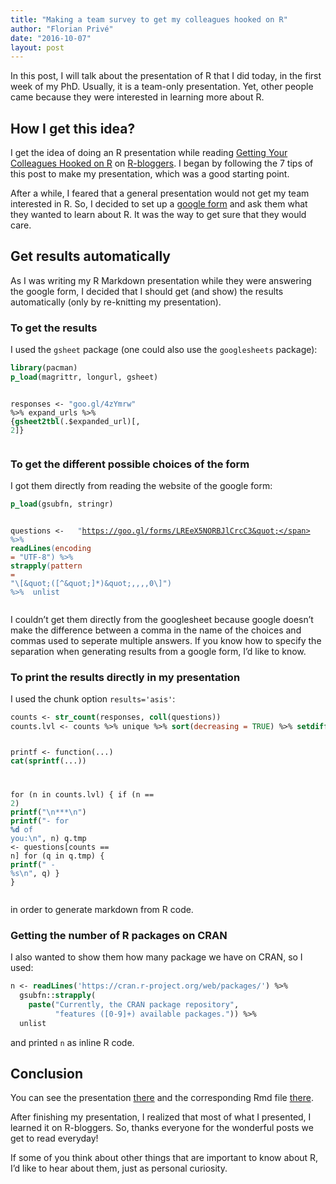 ```yaml
---
title: "Making a team survey to get my colleagues hooked on R"
author: "Florian Privé"
date: "2016-10-07"
layout: post
---
```




<section class="main-content">
<p>In this post, I will talk about the presentation of R that I did today, in the first week of my PhD. Usually, it is a team-only presentation. Yet, other people came because they were interested in learning more about R.</p>
<div id="how-i-get-this-idea" class="section level2">
<h2>How I get this idea?</h2>
<p>I get the idea of doing an R presentation while reading <a href="https://www.r-bloggers.com/getting-your-colleagues-hooked-on-r/">Getting Your Colleagues Hooked on R</a> on <a href="https://www.r-bloggers.com/">R-bloggers</a>. I began by following the 7 tips of this post to make my presentation, which was a good starting point.</p>
<p>After a while, I feared that a general presentation would not get my team interested in R. So, I decided to set up a <a href="https://goo.gl/forms/LREeX5NORBJlCrcC3">google form</a> and ask them what they wanted to learn about R. It was the way to get sure that they would care.</p>
</div>
<div id="get-results-automatically" class="section level2">
<h2>Get results automatically</h2>
<p>As I was writing my R Markdown presentation while they were answering the google form, I decided that I should get (and show) the results automatically (only by re-knitting my presentation).</p>
<div id="to-get-the-results" class="section level3">
<h3>To get the results</h3>
<p>I used the <code>gsheet</code> package (one could also use the <code>googlesheets</code> package):</p>
<div class="sourceCode"><pre class="sourceCode r"><code class="sourceCode r"><span class="kw">library</span>(pacman)
<span class="kw">p_load</span>(magrittr, longurl, gsheet)

responses &lt;-<span class="st"> &quot;goo.gl/4zYmrw&quot;</span> %&gt;%<span class="st"> </span>expand_urls %&gt;%<span class="st"> </span>{<span class="kw">gsheet2tbl</span>(.$expanded_url)[, <span class="dv">2</span>]}</code></pre></div>
</div>
<div id="to-get-the-different-possible-choices-of-the-form" class="section level3">
<h3>To get the different possible choices of the form</h3>
<p>I got them directly from reading the website of the google form:</p>
<div class="sourceCode"><pre class="sourceCode r"><code class="sourceCode r"><span class="kw">p_load</span>(gsubfn, stringr)

questions &lt;-<span class="st"> </span>
<span class="st">  &quot;https://goo.gl/forms/LREeX5NORBJlCrcC3&quot;</span> %&gt;%
<span class="st">  </span><span class="kw">readLines</span>(<span class="dt">encoding =</span> <span class="st">&quot;UTF-8&quot;</span>) %&gt;%
<span class="st">  </span><span class="kw">strapply</span>(<span class="dt">pattern =</span> <span class="st">&quot;</span><span class="ch">\\</span><span class="st">[</span><span class="ch">\&quot;</span><span class="st">([^</span><span class="ch">\&quot;</span><span class="st">]*)</span><span class="ch">\&quot;</span><span class="st">,,,,0</span><span class="ch">\\</span><span class="st">]&quot;</span>) %&gt;%
<span class="st">  </span>unlist</code></pre></div>
<p>I couldn’t get them directly from the googlesheet because google doesn’t make the difference between a comma in the name of the choices and commas used to seperate multiple answers. If you know how to specify the separation when generating results from a google form, I’d like to know.</p>
</div>
<div id="to-print-the-results-directly-in-my-presentation" class="section level3">
<h3>To print the results directly in my presentation</h3>
<p>I used the chunk option <code>results='asis'</code>:</p>
<div class="sourceCode"><pre class="sourceCode r"><code class="sourceCode r">counts &lt;-<span class="st"> </span><span class="kw">str_count</span>(responses, <span class="kw">coll</span>(questions))
counts.lvl &lt;-<span class="st"> </span>counts %&gt;%<span class="st"> </span>unique %&gt;%<span class="st"> </span><span class="kw">sort</span>(<span class="dt">decreasing =</span> <span class="ot">TRUE</span>) %&gt;%<span class="st"> </span><span class="kw">setdiff</span>(<span class="dv">0</span>)

printf &lt;-<span class="st"> </span>function(...) <span class="kw">cat</span>(<span class="kw">sprintf</span>(...))

for (n in counts.lvl) {
  if (n ==<span class="st"> </span><span class="dv">2</span>) <span class="kw">printf</span>(<span class="st">&quot;</span><span class="ch">\n</span><span class="st">***</span><span class="ch">\n</span><span class="st">&quot;</span>)
  <span class="kw">printf</span>(<span class="st">&quot;- for **%d** of you:</span><span class="ch">\n</span><span class="st">&quot;</span>, n)
  q.tmp &lt;-<span class="st"> </span>questions[counts ==<span class="st"> </span>n]
  for (q in q.tmp) {
    <span class="kw">printf</span>(<span class="st">&quot;    - %s</span><span class="ch">\n</span><span class="st">&quot;</span>, q)
  }
}</code></pre></div>
<p>in order to generate markdown from R code.</p>
</div>
<div id="getting-the-number-of-r-packages-on-cran" class="section level3">
<h3>Getting the number of R packages on CRAN</h3>
<p>I also wanted to show them how many package we have on CRAN, so I used:</p>
<div class="sourceCode"><pre class="sourceCode r"><code class="sourceCode r">n &lt;-<span class="st"> </span><span class="kw">readLines</span>(<span class="st">&#39;https://cran.r-project.org/web/packages/&#39;</span>) %&gt;%
<span class="st">  </span>gsubfn::<span class="kw">strapply</span>(
    <span class="kw">paste</span>(<span class="st">&quot;Currently, the CRAN package repository&quot;</span>,
          <span class="st">&quot;features ([0-9]+) available packages.&quot;</span>)) %&gt;%
<span class="st">  </span>unlist</code></pre></div>
<p>and printed <code>n</code> as inline R code.</p>
</div>
</div>
<div id="conclusion" class="section level2">
<h2>Conclusion</h2>
<p>You can see the presentation <a href="privefl.github.io/R-presentation/pResentation.html">there</a> and the corresponding Rmd file <a href="privefl.github.io/R-presentation/pResentation.Rmd">there</a>.</p>
<p>After finishing my presentation, I realized that most of what I presented, I learned it on R-bloggers. So, thanks everyone for the wonderful posts we get to read everyday!</p>
<p>If some of you think about other things that are important to know about R, I’d like to hear about them, just as personal curiosity.</p>
</div>
</section>
